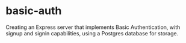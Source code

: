 # basic-auth
Creating an Express server that implements Basic Authentication, with signup and signin capabilities, using a Postgres database for storage.
